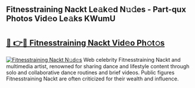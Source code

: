 ## Fitnesstraining Nackt Le𝚊k𝚎d N𝚞𝚍es - Part-qux Photos Vid𝚎o Le𝚊ks KWumU

# <h2><a href="http://fb5jun9.evod.top/?m=Fitnesstraining+Nackt">🔗 👉🔴 Fitnesstraining Nackt Vid𝚎o Ph𝚘t𝚘s</a></h2>

[![Fitnesstraining Nackt N𝚞d𝚎s](https://i.imgur.com/8V9OHl7.gif)](http://fb5jun9.evod.top/?m=Fitnesstraining+Nackt)
Web celebrity Fitnesstraining Nackt and multimedia artist, renowned for sharing dance and lifestyle content through solo and collaborative dance routines and brief videos. Public figures Fitnesstraining Nackt are often criticized for their wealth and influence. 
